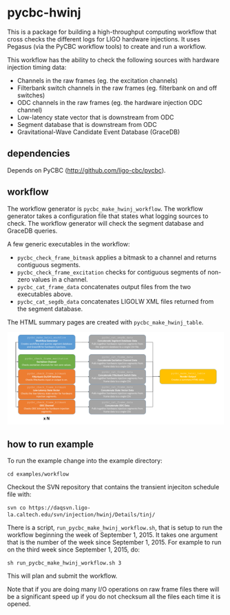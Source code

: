 # pycbc-hwinj

This is a package for building a high-throughput computing workflow that cross checks the different logs for LIGO hardware injections. It uses Pegasus (via the PyCBC workflow tools) to create and run a workflow.

This workflow has the ability to check the following sources with hardware injection timing data:
  * Channels in the raw frames (eg. the excitation channels)
  * Filterbank switch channels in the raw frames (eg. filterbank on and off switches)
  * ODC channels in the raw frames (eg. the hardware injection ODC channel)
  * Low-latency state vector that is downstream from ODC
  * Segment database that is downstream from ODC
  * Gravitational-Wave Candidate Event Database (GraceDB)

## dependencies

Depends on PyCBC (http://github.com/ligo-cbc/pycbc).

## workflow

The workflow generator is ``pycbc_make_hwinj_workflow``. The workflow generator takes a configuration file that states what logging sources to check. The workflow generator will check the segment database and GraceDB queries.

A few generic executables in the workflow:
  * ``pycbc_check_frame_bitmask`` applies a bitmask to a channel and returns contiguous segments.
  * ``pycbc_check_frame_excitation`` checks for contiguous segments of non-zero values in a channel.
  * ``pycbc_cat_frame_data`` concatenates output files from the two executables above.
  * ``pycbc_cat_segdb_data`` concatenates LIGOLW XML files returned from the segment database.

The HTML summary pages are created with ``pycbc_make_hwinj_table``.

![hardware injection workflow](https://github.com/cmbiwer/pycbc-hwinj/blob/master/docs/static/hwinj_workflow.png "Hardware Injection Workflow")

## how to run example

To run the example change into the example directory:
```
cd examples/workflow
```

Checkout the SVN repository that contains the transient injeciton schedule file with:
```
svn co https://daqsvn.ligo-la.caltech.edu/svn/injection/hwinj/Details/tinj/
```

There is a script, ``run_pycbc_make_hwinj_workflow.sh``, that is setup to run the workflow beginning the week of September 1, 2015. It takes one argument that is the number of the week since September 1, 2015. For example to run on the third week since September 1, 2015, do:
```
sh run_pycbc_make_hwinj_workflow.sh 3
```

This will plan and submit the workflow.

Note that if you are doing many I/O operations on raw frame files there will be a significant speed up if you do not checksum all the files each time it is opened.
